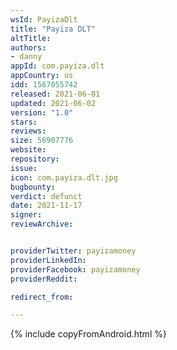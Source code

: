 ```yaml
---
wsId: PayizaDlt
title: "Payiza DLT"
altTitle: 
authors:
- danny
appId: com.payiza.dlt
appCountry: us
idd: 1567055742
released: 2021-06-01
updated: 2021-06-02
version: "1.0"
stars: 
reviews: 
size: 56907776
website: 
repository: 
issue: 
icon: com.payiza.dlt.jpg
bugbounty: 
verdict: defunct
date: 2021-11-17
signer: 
reviewArchive:


providerTwitter: payizamoney
providerLinkedIn: 
providerFacebook: payizamoney
providerReddit: 

redirect_from:

---
```


{% include copyFromAndroid.html %}